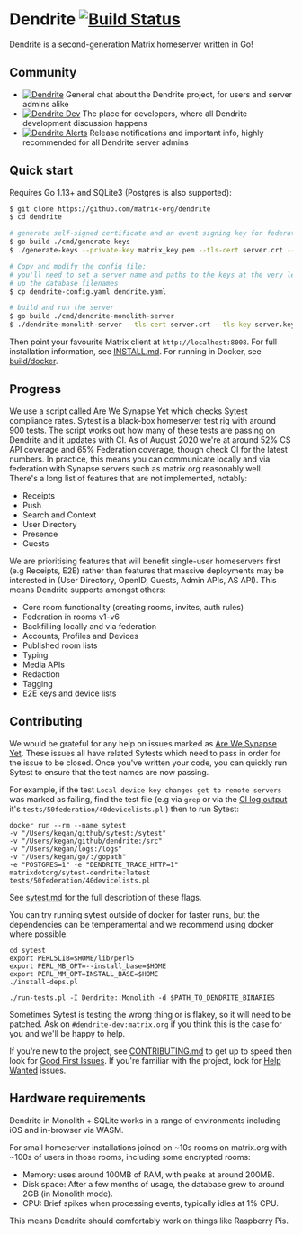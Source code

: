 # Dendrite [![Build Status](https://badge.buildkite.com/4be40938ab19f2bbc4a6c6724517353ee3ec1422e279faf374.svg?branch=master)](https://buildkite.com/matrix-dot-org/dendrite)

Dendrite is a second-generation Matrix homeserver written in Go! 

## Community

- [![Dendrite](https://img.shields.io/matrix/dendrite:matrix.org.svg?label=%23dendrite%3Amatrix.org&logo=matrix&server_fqdn=matrix.org)](https://matrix.to/#/#dendrite:matrix.org) General chat about the Dendrite project, for users and server admins alike
- [![Dendrite Dev](https://img.shields.io/matrix/dendrite-dev:matrix.org.svg?label=%23dendrite-dev%3Amatrix.org&logo=matrix&server_fqdn=matrix.org)](https://matrix.to/#/#dendrite-dev:matrix.org) The place for developers, where all Dendrite development discussion happens
- [![Dendrite Alerts](https://img.shields.io/matrix/dendrite-alerts:matrix.org.svg?label=%23dendrite-alerts%3Amatrix.org&logo=matrix&server_fqdn=matrix.org)](https://matrix.to/#/#dendrite-alerts:matrix.org) Release notifications and important info, highly recommended for all Dendrite server admins

## Quick start

Requires Go 1.13+ and SQLite3 (Postgres is also supported):

```bash
$ git clone https://github.com/matrix-org/dendrite
$ cd dendrite

# generate self-signed certificate and an event signing key for federation
$ go build ./cmd/generate-keys
$ ./generate-keys --private-key matrix_key.pem --tls-cert server.crt --tls-key server.key

# Copy and modify the config file:
# you'll need to set a server name and paths to the keys at the very least, along with setting
# up the database filenames
$ cp dendrite-config.yaml dendrite.yaml

# build and run the server
$ go build ./cmd/dendrite-monolith-server
$ ./dendrite-monolith-server --tls-cert server.crt --tls-key server.key --config dendrite.yaml
```

Then point your favourite Matrix client at `http://localhost:8008`. For full installation information, see
[INSTALL.md](docs/INSTALL.md). For running in Docker, see [build/docker](build/docker).

## Progress

We use a script called Are We Synapse Yet which checks Sytest compliance rates. Sytest is a black-box homeserver
test rig with around 900 tests. The script works out how many of these tests are passing on Dendrite and it
updates with CI. As of August 2020 we're at around 52% CS API coverage and 65% Federation coverage, though check
CI for the latest numbers. In practice, this means you can communicate locally and via federation with Synapse
servers such as matrix.org reasonably well. There's a long list of features that are not implemented, notably:
 - Receipts
 - Push
 - Search and Context
 - User Directory
 - Presence
 - Guests

We are prioritising features that will benefit single-user homeservers first (e.g Receipts, E2E) rather
than features that massive deployments may be interested in (User Directory, OpenID, Guests, Admin APIs, AS API).
This means Dendrite supports amongst others:
 - Core room functionality (creating rooms, invites, auth rules)
 - Federation in rooms v1-v6
 - Backfilling locally and via federation
 - Accounts, Profiles and Devices
 - Published room lists
 - Typing
 - Media APIs
 - Redaction
 - Tagging
 - E2E keys and device lists


## Contributing

We would be grateful for any help on issues marked as
[Are We Synapse Yet](https://github.com/matrix-org/dendrite/labels/are-we-synapse-yet). These issues
all have related Sytests which need to pass in order for the issue to be closed. Once you've written your
code, you can quickly run Sytest to ensure that the test names are now passing.

For example, if the test `Local device key changes get to remote servers` was marked as failing, find the
test file (e.g via `grep` or via the
[CI log output](https://buildkite.com/matrix-dot-org/dendrite/builds/2826#39cff5de-e032-4ad0-ad26-f819e6919c42)
it's `tests/50federation/40devicelists.pl` ) then to run Sytest:
```
docker run --rm --name sytest
-v "/Users/kegan/github/sytest:/sytest"
-v "/Users/kegan/github/dendrite:/src"
-v "/Users/kegan/logs:/logs"
-v "/Users/kegan/go/:/gopath"
-e "POSTGRES=1" -e "DENDRITE_TRACE_HTTP=1"
matrixdotorg/sytest-dendrite:latest tests/50federation/40devicelists.pl
```
See [sytest.md](docs/sytest.md) for the full description of these flags.

You can try running sytest outside of docker for faster runs, but the dependencies can be temperamental
and we recommend using docker where possible.
```
cd sytest
export PERL5LIB=$HOME/lib/perl5
export PERL_MB_OPT=--install_base=$HOME
export PERL_MM_OPT=INSTALL_BASE=$HOME
./install-deps.pl

./run-tests.pl -I Dendrite::Monolith -d $PATH_TO_DENDRITE_BINARIES
```

Sometimes Sytest is testing the wrong thing or is flakey, so it will need to be patched.
Ask on `#dendrite-dev:matrix.org` if you think this is the case for you and we'll be happy to help.

If you're new to the project, see [CONTRIBUTING.md](docs/CONTRIBUTING.md) to get up to speed then
look for [Good First Issues](https://github.com/matrix-org/dendrite/labels/good%20first%20issue). If you're
familiar with the project, look for [Help Wanted](https://github.com/matrix-org/dendrite/labels/help-wanted)
issues.

## Hardware requirements

Dendrite in Monolith + SQLite works in a range of environments including iOS and in-browser via WASM.

For small homeserver installations joined on ~10s rooms on matrix.org with ~100s of users in those rooms, including some
encrypted rooms:
 - Memory: uses around 100MB of RAM, with peaks at around 200MB.
 - Disk space: After a few months of usage, the database grew to around 2GB (in Monolith mode).
 - CPU: Brief spikes when processing events, typically idles at 1% CPU.

This means Dendrite should comfortably work on things like Raspberry Pis.
